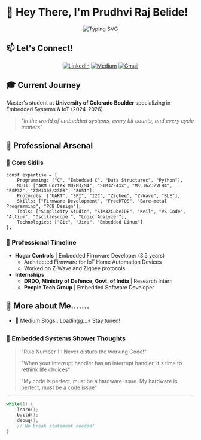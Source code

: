 # 🥸 Hey There, I'm Prudhvi Raj Belide! 

<div align="center">
  <img src="https://readme-typing-svg.demolab.com?font=Fira+Code&pause=1000&width=435&lines=Embedded+Software+Engineer;Electronics+Enthusiast;Constant+Learner" alt="Typing SVG" />
</div>

## 📫 Let's Connect!
<div align="center">

[![LinkedIn](https://img.shields.io/badge/LinkedIn-0077B5?style=for-the-badge&logo=linkedin&logoColor=white)](https://www.linkedin.com/in/prudhvibelide10/)
[![Medium](https://img.shields.io/badge/Medium-12100E?style=for-the-badge&logo=medium&logoColor=white)](https://medium.com/@prudhvi.belide)
[![Gmail](https://img.shields.io/badge/Gmail-D14836?style=for-the-badge&logo=gmail&logoColor=white)](mailto:prrbe.0610@gmail.com)

</div>

## 🎓 Current Journey
Master's student at **University of Colorado Boulder** specializing in Embedded Systems & IoT (2024-2026)
> *"In the world of embedded systems, every bit counts, and every cycle matters"*

## 🔧 Professional Arsenal
### 🎯 Core Skills
```arduino
const expertise = {
    Programming: ["C", "Embedded C", "Data Structures", "Python"],
    MCUs: ["ARM Cortex M0/M3/M4", "STM32F4xx", "MKL16Z32VLH4", "ESP32", "ZGM130S/230S", "8051"],
    Protocols: ["UART", "SPI", "I2C", "Zigbee", "Z-Wave", "BLE"],
    Skills: ["Firmware Development", "FreeRTOS", "Bare-metal Programming", "PCB Design"],
    Tools: ["Simplicity Studio", "STM32CubeIDE", "Keil", "VS Code", "Altium", "Oscilloscope ", "Logic Analyzer"],
    Technologies: ["Git", "Jira", "Embedded Linux"]
};

```

### 💼 Professional Timeline
- **Hogar Controls** | Embedded Firmware Developer (3.5 years)
  - Architected Firmware for IoT Home Automation Devices
  - Worked on Z-Wave and Zigbee protocols 
- **Internships**
  - **DRDO, Ministry of Defence, Govt. of India** | Research Intern
  - **People Tech Group** | Embedded Software Developer

## 🚀 More about Me.......
- 🚧 Medium Blogs : Loadingg...⚡ Stay tuned!
  
### 💭 Embedded Systems Shower Thoughts
> "Rule Number 1 : Never disturb the working Code!" 
> 
> "When your interrupt handler has an interrupt handler, it's time to rethink life choices"
> 
> "My code is perfect, must be a hardware issue. My hardware is perfect, must be a code issue"

---

```c
while(1) {
    learn();
    build();
    debug();
    // No break statement needed!
}
```

